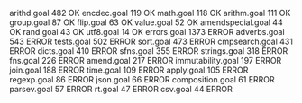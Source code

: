 
arithd.goal       482   OK
encdec.goal       119   OK
math.goal         118   OK
arithm.goal       111   OK
group.goal        87    OK
flip.goal         63    OK
value.goal        52    OK
amendspecial.goal 44    OK
rand.goal         43    OK
utf8.goal         14    OK
errors.goal       1373  ERROR
adverbs.goal      543   ERROR
tests.goal        502   ERROR
sort.goal         473   ERROR
cmpsearch.goal    431   ERROR
dicts.goal        410   ERROR
sfns.goal         355   ERROR
strings.goal      318   ERROR
fns.goal          226   ERROR
amend.goal        217   ERROR
immutability.goal 197   ERROR
join.goal         188   ERROR
time.goal         109   ERROR
apply.goal        105   ERROR
regexp.goal       86    ERROR
json.goal         66    ERROR
composition.goal  61    ERROR
parsev.goal       57    ERROR
rt.goal           47    ERROR
csv.goal          44    ERROR
